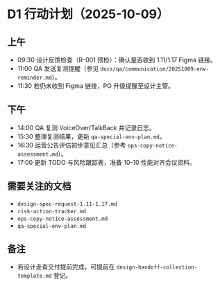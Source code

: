 # D1 行动计划（2025-10-09）

## 上午
- 09:30 设计反馈检查（R-001 预检）：确认是否收到 1.11/1.17 Figma 链接。
- 11:00 QA 发送复测提醒（参见 `docs/qa/communication/20251009-env-reminder.md`）。
- 11:30 若仍未收到 Figma 链接，PO 升级提醒至设计主管。

## 下午
- 14:00 QA 复测 VoiceOver/TalkBack 并记录日志。
- 15:30 整理复测结果，更新 `qa-special-env-plan.md`。
- 16:30 运营公告评估初步意见汇总（参考 `ops-copy-notice-assessment.md`）。
- 17:00 更新 TODO 与风险跟踪表，准备 10-10 性能对齐会议资料。

## 需要关注的文档
- `design-spec-request-1.11-1.17.md`
- `risk-action-tracker.md`
- `ops-copy-notice-assessment.md`
- `qa-special-env-plan.md`

## 备注
- 若设计走查交付提前完成，可提前在 `design-handoff-collection-template.md` 登记。

